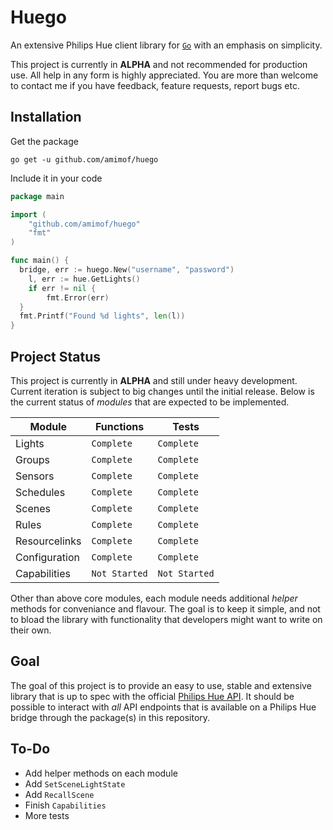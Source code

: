 # Huego

An extensive Philips Hue client library for [`Go`](https://golang.org/) with an emphasis on simplicity.

This project is currently in **ALPHA** and not recommended for production use. All help in any form is highly appreciated. You are more than welcome to contact me if you have feedback, feature requests, report bugs etc.

## Installation
Get the package
```
go get -u github.com/amimof/huego
```

Include it in your code
```Go
package main

import (
    "github.com/amimof/huego"
    "fmt"
)

func main() {
  bridge, err := huego.New("username", "password")
	l, err := hue.GetLights()
	if err != nil {
		fmt.Error(err)
  }
  fmt.Printf("Found %d lights", len(l))
}
```

## Project Status

This project is currently in **ALPHA** and still under heavy development. Current iteration is subject to big changes until the initial release. Below is the current status of *modules* that are expected to be implemented.

| Module | Functions | Tests |
| ------ | ------ | ------ |
| Lights | `Complete` | `Complete` |
| Groups | `Complete` | `Complete` |
| Sensors | `Complete` | `Complete` |
| Schedules | `Complete` | `Complete` |
| Scenes | `Complete` | `Complete` |
| Rules | `Complete` | `Complete` |
| Resourcelinks | `Complete` | `Complete` |
| Configuration | `Complete`  | `Complete` 
| Capabilities | `Not Started` | `Not Started` 

Other than above core modules, each module needs additional *helper* methods for conveniance and flavour. The goal is to keep it simple, and not to bload the library with functionality that developers might want to write on their own. 

## Goal

The goal of this project is to provide an easy to use, stable and extensive library that is up to spec with the official [Philips Hue API](https://www.developers.meethue.com/philips-hue-api). It should be possible to interact with *all* API endpoints that is available on a Philips Hue bridge through the package(s) in this repository.

## To-Do

* Add helper methods on each module
* Add `SetSceneLightState`
* Add `RecallScene`
* Finish `Capabilities`
* More tests